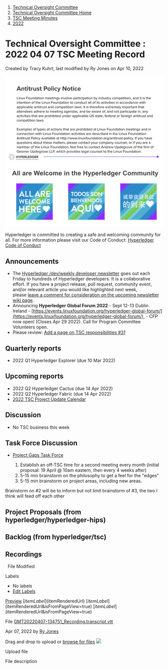 1. [Technical Oversight Committee](index.html)
2. [Technical Oversight Committee Home](Technical-Oversight-Committee-Home_21430274.html)
3. [TSC Meeting Minutes](TSC-Meeting-Minutes_21448544.html)
4. [2022](2022_21443639.html)

# Technical Oversight Committee : 2022 04 07 TSC Meeting Record

Created by Tracy Kuhrt, last modified by Ry Jones on Apr 10, 2022

![](attachments/21431877/21448548.png?height=250) ![](attachments/21431877/21448549.png?height=250)

Hyperledger is committed to creating a safe and welcoming community for all. For more information please visit our Code of Conduct: [Hyperledger Code of Conduct](https://lf-hyperledger.atlassian.net/wiki/spaces/HYP/pages/19595281/Hyperledger+Code+of+Conduct)

## Announcements

- The [Hyperledger /dev/weekly developer newsletter](https://lf-hyperledger.atlassian.net/wiki/pages/viewpage.action?pageId=17170445) goes out each Friday to hundreds of Hyperledger developers. It is a collaborative effort. If you have a project release, pull request, community event, and/or relevant article you would like highlighted next week, please [leave a comment for consideration on the upcoming newsletter wiki page](https://lf-hyperledger.atlassian.net/wiki/display/DR/2021).
- Announcing **Hyperledger Global Forum 2022** - Sept 12-13 Dublin Ireland - [https://events.linuxfoundation.org/hyperledger-global-forum/](https://events.linuxfoundation.org/hyperledger-global-forum/)  - CFP now open! (Closes Apr 29 2022). Call for Program Committee Volunteers open.
- Please review: [Add a page on TSC responsibilities #31](https://github.com/hyperledger/tsc/pull/31)

## Quarterly reports

- 2022 Q1 Hyperledger Explorer (due 10 Mar 2022)

## Upcoming reports

- 2022 Q2 Hyperledger Cactus (due 14 Apr 2022)
- 2022 Q2 Hyperledger Fabric (due 14 Apr 2022)
- [2022 TSC Project Update Calendar](https://lf-hyperledger.atlassian.net/wiki/display/TSC/2022+TSC+Project+Update+Calendar)

## Discussion

- No TSC business this week

## Task Force Discussion

- [Project Gaps Task Force](https://lf-hyperledger.atlassian.net/wiki/spaces/TF/pages/21010694/Project+Gaps+Task+Force)
  
  1. Establish an off-TSC time for a second meeting every month (initial proposal: 19 April @ 10am eastern, then every 4 weeks after)
  2. 5-15 min brainstorm on the philosophy to get a feel for the "edges"
  3. 5-15 min brainstorm on project areas, including new areas.

Brainstorm on #2 will be to inform but not limit brainstorm of #3, the two I think will feed off each other

## Project Proposals (from hyperledger/hyperledger-hips)

## Backlog (from hyperledger/tsc)

## Recordings

  File Modified

Labels

- No labels
- [Edit Labels](# "Edit Labels")

[Preview]() [$itemLabel]($itemRenderedUrl) [$itemLabel]($itemRenderedUrl&isFromPageView=true) [$itemLabel]($itemRenderedUrl&isFromPageView=true)

File [GMT20220407-134751\_Recording.transcript.vtt](attachments/21444283/21455949.vtt "Download")

Apr 07, 2022 by [Ry Jones](/wiki/people/557058:078cecfc-fb17-4d9a-8759-b5b74efa6850)

Drag and drop to upload or [browse for files]() ![](images/icons/wait.gif)

Upload file

File description
